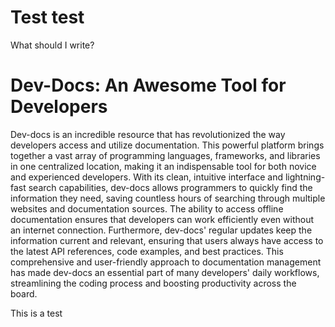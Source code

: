 # Test test

What should I write?

# Dev-Docs: An Awesome Tool for Developers

Dev-docs is an incredible resource that has revolutionized the way developers access and utilize documentation. This powerful platform brings together a vast array of programming languages, frameworks, and libraries in one centralized location, making it an indispensable tool for both novice and experienced developers. With its clean, intuitive interface and lightning-fast search capabilities, dev-docs allows programmers to quickly find the information they need, saving countless hours of searching through multiple websites and documentation sources. The ability to access offline documentation ensures that developers can work efficiently even without an internet connection. Furthermore, dev-docs' regular updates keep the information current and relevant, ensuring that users always have access to the latest API references, code examples, and best practices. This comprehensive and user-friendly approach to documentation management has made dev-docs an essential part of many developers' daily workflows, streamlining the coding process and boosting productivity across the board.

This is a test
